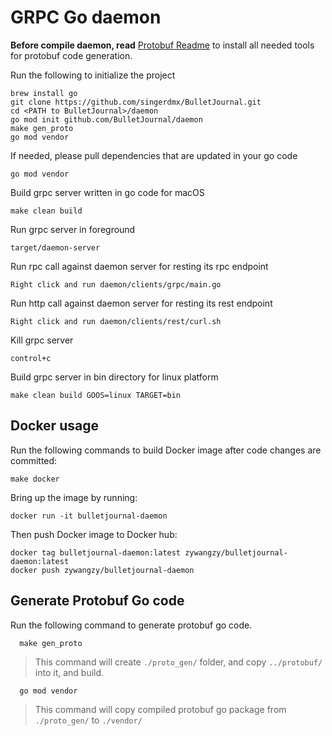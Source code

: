 # GRPC Go daemon

**Before compile daemon, read** [Protobuf Readme](../protobuf/README.md) to install all needed tools for protobuf code generation.

Run the following to initialize the project
```
brew install go
git clone https://github.com/singerdmx/BulletJournal.git
cd <PATH to BulletJournal>/daemon
go mod init github.com/BulletJournal/daemon
make gen_proto
go mod vendor
```

If needed, please pull dependencies that are updated in your go code
```
go mod vendor
```

Build grpc server written in go code for macOS
```
make clean build
```

Run grpc server in foreground
```
target/daemon-server
```

Run rpc call against daemon server for resting its rpc endpoint
```
Right click and run daemon/clients/grpc/main.go
```

Run http call against daemon server for resting its rest endpoint
```
Right click and run daemon/clients/rest/curl.sh
```

Kill grpc server
```
control+c
```

Build grpc server in bin directory for linux platform
```
make clean build GOOS=linux TARGET=bin
```

## Docker usage
Run the following commands to build Docker image after code changes are committed:
```
make docker
```
Bring up the image by running:
```
docker run -it bulletjournal-daemon
```
Then push Docker image to Docker hub:
```
docker tag bulletjournal-daemon:latest zywangzy/bulletjournal-daemon:latest
docker push zywangzy/bulletjournal-daemon
```

## Generate Protobuf Go code
Run the following command to generate protobuf go code.

```
  make gen_proto
```
> This command will create `./proto_gen/` folder, and copy `../protobuf/` into it, and build. 

```
  go mod vendor
```
> This command will copy compiled protobuf go package from `./proto_gen/` to `./vendor/`

